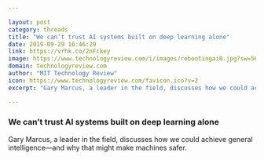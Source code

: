 ```yaml
---

layout: post
category: threads
title: "We can’t trust AI systems built on deep learning alone"
date: 2019-09-29 16:46:29
link: https://vrhk.co/2nFckey
image: https://www.technologyreview.com/i/images/rebootingai0.jpg?sw=560&cx=0&cy=0&cw=2792&ch=1576
domain: technologyreview.com
author: "MIT Technology Review"
icon: https://www.technologyreview.com/favicon.ico?v=2
excerpt: "Gary Marcus, a leader in the field, discusses how we could achieve general intelligence—and why that might make machines safer."

---
```


### We can’t trust AI systems built on deep learning alone

Gary Marcus, a leader in the field, discusses how we could achieve general intelligence—and why that might make machines safer.